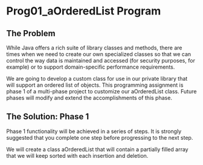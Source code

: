 # Prog01_aOrderedList Program
## The Problem
While Java offers a rich suite of library classes and methods, there are times when we need to create our own specialized classes so that we can control the way data is maintained and accessed (for security purposes, for example) or to support domain-specific performance requirements.

We are going to develop a custom class for use in our private library that will support an ordered list of objects. This programming assignment is phase 1 of a multi-phase project to customize our aOrderedList class. Future phases will modify and extend the accomplishments of this phase.
## The Solution: Phase 1
Phase 1 functionality will be achieved in a series of steps. It is strongly suggested that you complete one step before progressing to the next step.

We will create a class aOrderedList that will contain a partially filled array that we will keep
sorted with each insertion and deletion.
